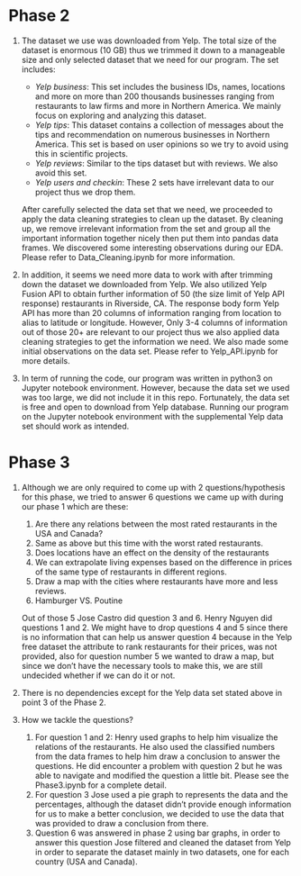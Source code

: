 # Phase 2

1. The dataset we use was downloaded from Yelp. The total size of the dataset is enormous (10 GB) thus we trimmed it down to a manageable size and only selected dataset that we need for our program. The set includes:
    - *Yelp business*: This set includes the business IDs, names, locations and more on more than 200 thousands businesses ranging from restaurants to law firms and more in Northern America. We mainly focus on exploring and analyzing this dataset. 
    - *Yelp tips*:  This dataset contains a collection of messages about the tips and recommendation on numerous businesses in Northern America. This set is based on user opinions so we try to avoid using this in scientific projects. 
    - *Yelp reviews*: Similar to the tips dataset but with reviews. We also avoid this set.
    - *Yelp users and checkin*: These 2 sets have irrelevant data to our project thus we drop them.
    
    After carefully selected the data set that we need, we proceeded to apply the data cleaning strategies to clean up the dataset. By cleaning up, we remove irrelevant information from the set and group all the important information together nicely then put them into pandas data frames. We discovered some interesting observations during our EDA. Please refer to Data_Cleaning.ipynb for more information.
    
2. In addition, it seems we need more data to work with after trimming down the dataset we downloaded from Yelp. We also utilized Yelp Fusion API to obtain further information of 50 (the size limit of Yelp API response) restaurants in Riverside, CA. The response body form Yelp API has more than 20 columns of information ranging from location to alias to latitude or longitude. However, Only 3-4 columns of information out of those 20+ are relevant to our project thus we also applied data cleaning strategies to get the information we need. We also made some initial observations on the data set. Please refer to Yelp_API.ipynb for more details.
   
3. In term of running the code, our program was written in python3 on Jupyter notebook environment. However, because the data set we used was too large, we did not include it in this repo. Fortunately, the data set is free and open to download from Yelp database. Running our program on the Jupyter notebook environment with the supplemental Yelp data set should work as intended.   

# Phase 3

1. Although we are only required to come up with 2 questions/hypothesis for this phase, we tried to answer 6 questions we came up with during our phase 1 which are these:
    1. Are there any relations between the most rated restaurants in the USA and Canada?  
    2. Same as above but this time with the worst rated restaurants. 
    3. Does locations have an effect on the density of the restaurants  
    4. We can extrapolate living expenses based on the difference in prices of the same type of restaurants in different regions. 
    5. Draw a map with the cities where restaurants have more and less reviews. 
    6. Hamburger VS. Poutine 
 
    Out of those 5 Jose Castro did question 3 and 6. Henry Nguyen did questions 1 and 2. We might have to drop questions 4 and 5 since there is no information that can help us answer question 4 because in the Yelp free dataset the attribute to rank restaurants for their prices, was not provided, also for question number 5 we wanted to draw a map, but since we don’t have the necessary tools to make this, we are still undecided whether if we can do it or not.  

2. There is no dependencies except for the Yelp data set stated above in point 3 of the Phase 2.

3. How we tackle the questions?
    1. For question 1 and 2: Henry used graphs to help him visualize the relations of the restaurants. He also used the classified numbers from the data frames to help him draw a conclusion to answer the questions. He did encounter a problem with question 2 but he was able to navigate and modified the question a little bit. Please see the Phase3.ipynb for a complete detail. 
    2. For question 3 Jose used a pie graph to represents the data and the percentages, although the dataset didn’t provide enough information for us to make a better conclusion, we decided to use the data that was provided to draw a conclusion from there. 
    3. Question 6 was answered in phase 2 using bar graphs, in order to answer this question Jose filtered and cleaned the dataset from Yelp in order to separate the dataset mainly in two datasets, one for each country (USA and Canada).    
